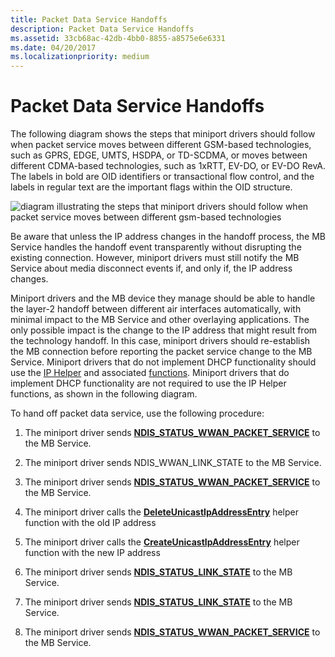 ```yaml
---
title: Packet Data Service Handoffs
description: Packet Data Service Handoffs
ms.assetid: 33cb68ac-42db-4bb0-8855-a8575e6e6331
ms.date: 04/20/2017
ms.localizationpriority: medium
---
```


# Packet Data Service Handoffs


The following diagram shows the steps that miniport drivers should follow when packet service moves between different GSM-based technologies, such as GPRS, EDGE, UMTS, HSDPA, or TD-SCDMA, or moves between different CDMA-based technologies, such as 1xRTT, EV-DO, or EV-DO RevA. The labels in bold are OID identifiers or transactional flow control, and the labels in regular text are the important flags within the OID structure.

![diagram illustrating the steps that miniport drivers should follow when packet service moves between different gsm-based technologies](images/wwanpacketdataservicehandoff.png)

Be aware that unless the IP address changes in the handoff process, the MB Service handles the handoff event transparently without disrupting the existing connection. However, miniport drivers must still notify the MB Service about media disconnect events if, and only if, the IP address changes.

Miniport drivers and the MB device they manage should be able to handle the layer-2 handoff between different air interfaces automatically, with minimal impact to the MB Service and other overlaying applications. The only possible impact is the change to the IP address that might result from the technology handoff. In this case, miniport drivers should re-establish the MB connection before reporting the packet service change to the MB Service. Miniport drivers that do not implement DHCP functionality should use the [IP Helper](ip-helper.md) and associated [functions](https://docs.microsoft.com/windows-hardware/drivers/network/ip-helper). Miniport drivers that do implement DHCP functionality are not required to use the IP Helper functions, as shown in the following diagram.

To hand off packet data service, use the following procedure:

1.  The miniport driver sends [**NDIS\_STATUS\_WWAN\_PACKET\_SERVICE**](https://docs.microsoft.com/windows-hardware/drivers/network/ndis-status-wwan-packet-service) to the MB Service.

2.  The miniport driver sends NDIS\_WWAN\_LINK\_STATE to the MB Service.

3.  The miniport driver sends [**NDIS\_STATUS\_WWAN\_PACKET\_SERVICE**](https://docs.microsoft.com/windows-hardware/drivers/network/ndis-status-wwan-packet-service) to the MB Service.

4.  The miniport driver calls the [**DeleteUnicastIpAddressEntry**](https://docs.microsoft.com/previous-versions/windows/hardware/drivers/ff546370(v=vs.85)) helper function with the old IP address

5.  The miniport driver calls the [**CreateUnicastIpAddressEntry**](https://docs.microsoft.com/previous-versions/windows/hardware/drivers/ff546227(v=vs.85)) helper function with the new IP address

6.  The miniport driver sends [**NDIS\_STATUS\_LINK\_STATE**](https://docs.microsoft.com/windows-hardware/drivers/network/ndis-status-link-state) to the MB Service.

7.  The miniport driver sends [**NDIS\_STATUS\_LINK\_STATE**](https://docs.microsoft.com/windows-hardware/drivers/network/ndis-status-link-state) to the MB Service.

8.  The miniport driver sends [**NDIS\_STATUS\_WWAN\_PACKET\_SERVICE**](https://docs.microsoft.com/windows-hardware/drivers/network/ndis-status-wwan-packet-service) to the MB Service.

 

 





